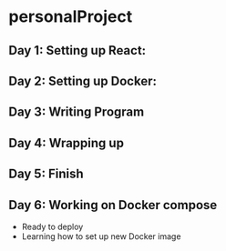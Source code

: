 # personalProject

## Day 1: Setting up React:

## Day 2: Setting up Docker:

## Day 3: Writing Program

## Day 4: Wrapping up

## Day 5: Finish
 
## Day 6: Working on Docker compose


- Ready to deploy
- Learning how to set up new Docker image